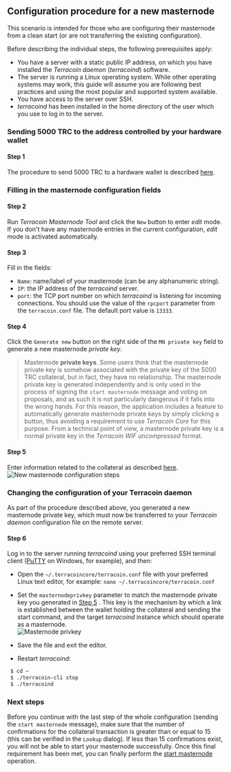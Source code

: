 ## Configuration procedure for a new masternode

This scenario is intended for those who are configuring their masternode from a clean start (or are not transferring the existing configuration).

Before describing the individual steps, the following prerequisites apply:
  * You have a server with a static public IP address, on which you have installed the *Terracoin daemon* (*terracoind*) software.
  * The server is running a Linux operating system. While other operating systems may work, this guide will assume you are following best practices and using the most popular and supported system available.
  * You have access to the server over SSH.
  * *terracoind* has been installed in the home directory of the user which you use to log in to the server.

### Sending 5000 TRC to the address controlled by your hardware wallet

#### Step 1

The procedure to send 5000 TRC to a hardware wallet is described [here](config-masternodes-a.md#sending-5000-terracoin-to-the-hardware-wallet-address).

### Filling in the masternode configuration fields

#### Step 2

Run *Terracoin Masternode Tool* and click the `New` button to enter *edit* mode. If you don't have any masternode entries in the current configuration, *edit* mode is activated automatically.

#### Step 3

Fill in the fields:
  * `Name`: name/label of your masternode (can be any alphanumeric string).
  * `IP`: the IP address of the *terracoind* server.
  * `port`: the TCP port number on which *terracoind* is listening for incoming connections. You should use the value of the `rpcport` parameter from the `terracoin.conf` file. The default port value is `13333`.

#### Step 4

Click the `Generate new` button on the right side of the `MN private key` field to generate a new masternode *private key*.

  > Masternode **private keys**. Some users think that the masternode private key is somehow associated with the private key of the 5000 TRC collateral, but in fact, they have no relationship. The masternode private key is generated independently and is only used in the process of signing the `start masternode` message and voting on proposals, and as such it is not particularly dangerous if it falls into the wrong hands. For this reason, the application includes a feature to automatically generate masternode private keys by simply clicking a button, thus avoiding a requirement to use *Terracoin Core* for this purpose. From a technical point of view, a masternode private key is a normal private key in the *Terracoin WIF uncompressed* format.

#### Step 5

Enter information related to the collateral as described [here](config-masternodes-a.md#entering-information-on-the-collateral).  
![New masternode configuration steps](img/conf-masternodes-b-1.png)

### Changing the configuration of your Terracoin daemon

As part of the procedure described above, you generated a new masternode private key, which must now be transferred to your *Terracoin daemon* configuration file on the remote server.

#### Step 6

Log in to the server running *terracoind* using your preferred SSH terminal client ([PuTTY](https://www.chiark.greenend.org.uk/~sgtatham/putty/latest.html) on Windows, for example), and then:

  * Open the `~/.terracoincore/terracoin.conf` file with your preferred Linux text editor, for example: `nano ~/.terracoincore/terracoin.conf`

  * Set the `masternodeprivkey` parameter to match the masternode private key you generated in [Step 5](#step-5) . This key is the mechanism by which a link is established between the wallet holding the collateral and sending the start command, and the target *terracoind* instance which should operate as a masternode.  
      ![Masternode privkey](img/conf-masternodes-b-2.png)

  * Save the file and exit the editor.

  * Restart *terracoind*:
  ```bash
   $ cd ~
   $ ./terracoin-cli stop
   $ ./terracoind
  ```

### Next steps

Before you continue with the last step of the whole configuration (sending the `start masternode` message), make sure that the number of confirmations for the collateral transaction is greater than or equal to 15 (this can be verified in the `Lookup` dialog). If less than 15 confirmations exist, you will not be able to start your masternode successfully. Once this final requirement has been met, you can finally perform the [start masternode](../README.md#starting-a-masternode) operation.
